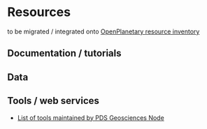 # Resources

to be migrated / integrated onto [OpenPlanetary resource inventory](https://github.com/openplanetary/resources)

## Documentation / tutorials

## Data

## Tools / web services

* [List of tools maintained by PDS Geosciences Node](http://pds-geosciences.wustl.edu/tools/)

